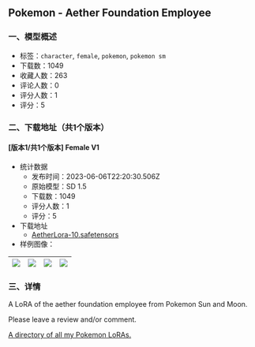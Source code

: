 ## Pokemon - Aether Foundation Employee
### 一、模型概述

- 标签：`character`, `female`, `pokemon`, `pokemon sm`
- 下载数：1049
- 收藏人数：263
- 评论人数：0
- 评分人数：1
- 评分：5

### 二、下载地址（共1个版本）

#### [版本1/共1个版本] Female V1

- 统计数据
  - 发布时间：2023-06-06T22:20:30.506Z
  - 原始模型：SD 1.5
  - 下载数：1049
  - 评分人数：1
  - 评分：5
- 下载地址
  - [AetherLora-10.safetensors](https://civitai.com/api/download/models/64599)
- 样例图像：

| <img src="https://image.civitai.com/xG1nkqKTMzGDvpLrqFT7WA/797c092b-944d-417d-afbe-380a9d1ce081/width=450/714100.jpeg" /> | <img src="https://image.civitai.com/xG1nkqKTMzGDvpLrqFT7WA/7f8fd3f7-ceae-4bc1-8f4c-17f72fc6eabf/width=450/714101.jpeg" /> | <img src="https://image.civitai.com/xG1nkqKTMzGDvpLrqFT7WA/62a1bc25-8ffc-4424-a6ac-5d653698d4fa/width=450/714102.jpeg" /> | <img src="https://image.civitai.com/xG1nkqKTMzGDvpLrqFT7WA/046d2202-5645-441b-ae66-becb7aad3dc0/width=450/714103.jpeg" /> |
| ---- | ---- | ---- | ---- |


### 三、详情
<p>A LoRA of the aether foundation employee from Pokemon Sun and Moon.</p><p>Please leave a review and/or comment.</p><p><a rel="ugc" href="https://civitai.com/articles/252/my-pokemon-loras-directory">A directory of all my Pokemon LoRAs.</a></p>